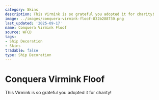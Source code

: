 ```yaml
---
category: Skins
description: This Virmink is so grateful you adopted it for charity!
image: ../images/conquera-virmink-floof-832b288730.png
last_updated: '2025-09-17'
name: Conquera Virmink Floof
source: WFCD
tags:
- Ship Decoration
- Skins
tradable: false
type: Ship Decoration
---
```


# Conquera Virmink Floof

This Virmink is so grateful you adopted it for charity!

